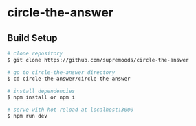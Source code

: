 # circle-the-answer

## Build Setup

```bash
# clone repository
$ git clone https://github.com/supremoods/circle-the-answer

# go to circle-the-answer directory
$ cd circle-the-answer/circle-the-answer

# install dependencies
$ npm install or npm i

# serve with hot reload at localhost:3000
$ npm run dev
```
